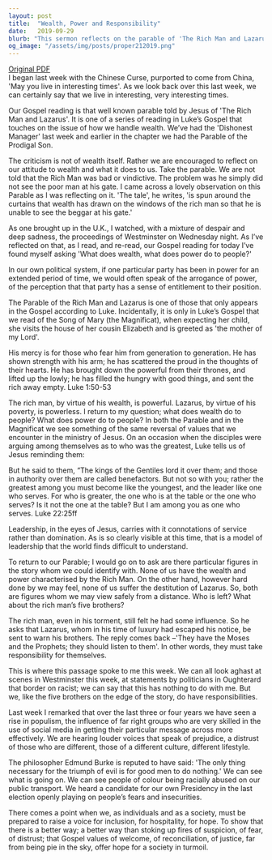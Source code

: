 ```yaml
---
layout: post
title:  "Wealth, Power and Responsibility"
date:   2019-09-29
blurb: "This sermon reflects on the parable of 'The Rich Man and Lazarus', exploring the themes of wealth, power, and responsibility. It challenges listeners to consider their attitudes towards wealth and power, and their responsibilities towards others. The sermon also emphasizes the importance of service over domination in leadership, and encourages individuals and society to raise a voice for inclusion, hospitality, and hope."
og_image: "/assets/img/posts/proper212019.png"
---
```

[Original PDF](/assets/pdf/proper212019.pdf)    
I began last week with the Chinese Curse, purported to come from China, 'May you live in interesting times'. As we look back over this last week, we can certainly say that we live in interesting, very interesting times.

Our Gospel reading is that well known parable told by Jesus of 'The Rich Man and Lazarus'. It is one of a series of reading in Luke’s Gospel that touches on the issue of how we handle wealth. We’ve had the 'Dishonest Manager' last week and earlier in the chapter we had the Parable of the Prodigal Son.

The criticism is not of wealth itself. Rather we are encouraged to reflect on our attitude to wealth and what it does to us. Take the parable. We are not told that the Rich Man was bad or vindictive. The problem was he simply did not see the poor man at his gate. I came across a lovely observation on this Parable as I was reflecting on it. 'The tale', he writes, 'is spun around the curtains that wealth has drawn on the windows of the rich man so that he is unable to see the beggar at his gate.'

As one brought up in the U.K., I watched, with a mixture of despair and deep sadness, the proceedings of Westminster on Wednesday night. As I’ve reflected on that, as I read, and re-read, our Gospel reading for today I’ve found myself asking 'What does wealth, what does power do to people?'

In our own political system, if one particular party has been in power for an extended period of time, we would often speak of the arrogance of power, of the perception that that party has a sense of entitlement to their position.

The Parable of the Rich Man and Lazarus is one of those that only appears in the Gospel according to Luke. Incidentally, it is only in Luke’s Gospel that we read of the Song of Mary (the Magnificat), when expecting her child, she visits the house of her cousin Elizabeth and is greeted as 'the mother of my Lord'.

His mercy is for those who fear him
from generation to generation.
He has shown strength with his arm;
he has scattered the proud in the thoughts of their hearts.
He has brought down the powerful from their thrones,
and lifted up the lowly;
he has filled the hungry with good things,
and sent the rich away empty. Luke 1:50-53

The rich man, by virtue of his wealth, is powerful. Lazarus, by virtue of his poverty, is powerless. I return to my question; what does wealth do to people? What does power do to people? In both the Parable and in the Magnificat we see something of the same reversal of values that we encounter in the ministry of Jesus. On an occasion when the disciples were arguing among themselves as to who was the greatest, Luke tells us of Jesus reminding them:

But he said to them, “The kings of the Gentiles lord it over them; and those in authority over them are called benefactors. But not so with you; rather the greatest among you must become like the youngest, and the leader like one who serves. For who is greater, the one who is at the table or the one who serves? Is it not the one at the table? But I am among you as one who serves. Luke 22:25ff

Leadership, in the eyes of Jesus, carries with it connotations of service rather than domination. As is so clearly visible at this time, that is a model of leadership that the world finds difficult to understand.

To return to our Parable; I would go on to ask are there particular figures in the story whom we could identify with. None of us have the wealth and power characterised by the Rich Man. On the other hand, however hard done by we may feel, none of us suffer the destitution of Lazarus. So, both are figures whom we may view safely from a distance. Who is left? What about the rich man’s five brothers?

The rich man, even in his torment, still felt he had some influence. So he asks that Lazarus, whom in his time of luxury had escaped his notice, be sent to warn his brothers. The reply comes back –'They have the Moses and the Prophets; they should listen to them'. In other words, they must take responsibility for themselves.

This is where this passage spoke to me this week. We can all look aghast at scenes in Westminster this week, at statements by politicians in Oughterard that border on racist; we can say that this has nothing to do with me. But we, like the five brothers on the edge of the story, do have responsibilities.

Last week I remarked that over the last three or four years we have seen a rise in populism, the influence of far right groups who are very skilled in the use of social media in getting their particular message across more effectively. We are hearing louder voices that speak of prejudice, a distrust of those who are different, those of a different culture, different lifestyle.

The philosopher Edmund Burke is reputed to have said: 'The only thing necessary for the triumph of evil is for good men to do nothing.' We can see what is going on. We can see people of colour being racially abused on our public transport. We heard a candidate for our own Presidency in the last election openly playing on people’s fears and insecurities.

There comes a point when we, as individuals and as a society, must be prepared to raise a voice for inclusion, for hospitality, for hope. To show that there is a better way; a better way than stoking up fires of suspicion, of fear, of distrust; that Gospel values of welcome, of reconciliation, of justice, far from being pie in the sky, offer hope for a society in turmoil.
